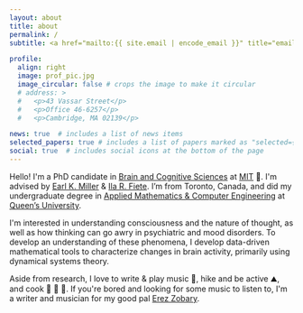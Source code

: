 ```yaml
---
layout: about
title: about
permalink: /
subtitle: <a href="mailto:{{ site.email | encode_email }}" title="email">eisenaj@mit.edu</a>

profile:
  align: right
  image: prof_pic.jpg
  image_circular: false # crops the image to make it circular
  # address: > 
  #   <p>43 Vassar Street</p>
  #   <p>Office 46-6257</p>
  #   <p>Cambridge, MA 02139</p>

news: true  # includes a list of news items
selected_papers: true # includes a list of papers marked as "selected={true}"
social: true  # includes social icons at the bottom of the page
---
```


Hello! I'm a PhD candidate in [Brain and Cognitive Sciences](https://bcs.mit.edu/) at [MIT](https://www.mit.edu/) :brain:. I'm advised by [Earl K. Miller](https://ekmillerlab.mit.edu/earl-miller/) & [Ila R. Fiete](https://fietelab.mit.edu/). I’m from Toronto, Canada, and did my undergraduate degree in [Applied Mathematics & Computer Engineering](https://engineering.queensu.ca/programs/undergraduate/mathematics-engineering.html) at [Queen’s University](https://www.queensu.ca/).

 <!-- I also work closely with [Leo Kozachkov](https://kozleo.github.io/) and [Mitchell Ostrow](https://mitchellostrow.github.io/cv/). -->

I'm interested in understanding consciousness and the nature of thought, as well as how thinking can go awry in psychiatric and mood disorders. To develop an understanding of these phenomena, I develop data-driven mathematical tools to characterize changes in brain activity, primarily using dynamical systems theory.

Aside from research, I love to write & play music :musical_keyboard:, hike and be active :mountain:, and cook :carrot: :fried_egg: :leafy_green:. If you're bored and looking for some music to listen to, I'm a writer and musician for my good pal [Erez Zobary](https://open.spotify.com/artist/7CIDRraBIHz8BenhnkJGnz?si=wid3gX6HTyaSejXmHSjX8Q).

<!-- Check out my COSYNE 2023 Poster - "Propofol anesthesia destabilizes neural dynamics across cortex" - [here](https://github.com/adamjeisen/MIT/blob/main/Posters/Adam%20Eisen%20COSYNE%202023%20Poster%20-%20Propofol%20anesthesia%20destabilizes%20neural%20dynamics%20across%20cortex.pdf)! -->